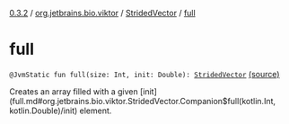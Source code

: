 [0.3.2](../../index.md) / [org.jetbrains.bio.viktor](../index.md) / [StridedVector](index.md) / [full](.)

# full

`@JvmStatic fun full(size: Int, init: Double): `[`StridedVector`](index.md) [(source)](https://github.com/JetBrains-Research/viktor/blob/0.3.2/src/main/kotlin/org/jetbrains/bio/viktor/StridedVector.kt#L542)

Creates an array filled with a given [init](full.md#org.jetbrains.bio.viktor.StridedVector.Companion$full(kotlin.Int, kotlin.Double)/init) element.

